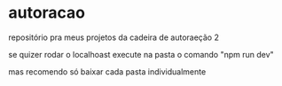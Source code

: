# autoracao
 repositório pra meus projetos da cadeira de autoraeção 2
 
 se quizer rodar o localhoast execute na pasta o comando "npm run dev"
 
 mas recomendo só baixar cada pasta individualmente

